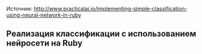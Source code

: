 Источник: http://www.practicalai.io/implementing-simple-classification-using-neural-network-in-ruby

## Реализация классификации с использованием нейросети на Ruby
